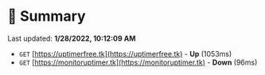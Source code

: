 # 📖 Summary
Last updated: **1/28/2022, 10:12:09 AM**

- `GET` [https://uptimerfree.tk](https://uptimerfree.tk) - **Up** (1053ms)
- `GET` [https://monitoruptimer.tk](https://monitoruptimer.tk) - **Down** (96ms)
